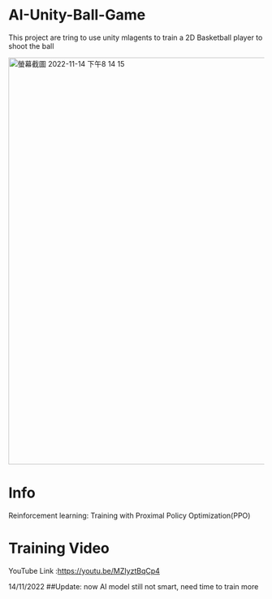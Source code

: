 # AI-Unity-Ball-Game

This project are tring to use unity mlagents to train a 2D Basketball player to shoot the ball


<img width="801" alt="螢幕截圖 2022-11-14 下午8 14 15" src="https://user-images.githubusercontent.com/13161202/201802226-ff544c61-7f83-4338-9e68-1d16dbaba275.png">

# Info
Reinforcement learning: Training with Proximal Policy Optimization(PPO)

# Training Video
YouTube Link :https://youtu.be/MZIyztBqCp4


14/11/2022 ##Update: now AI model still not smart, need time to train more
